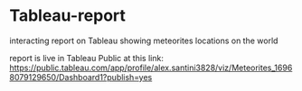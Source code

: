 # Tableau-report

interacting report on Tableau showing meteorites locations on the world

report is live in Tableau Public at this link:
https://public.tableau.com/app/profile/alex.santini3828/viz/Meteorites_16968079129650/Dashboard1?publish=yes
